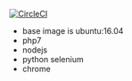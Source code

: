 [![CircleCI](https://circleci.com/gh/YasushiKobayashi/ubuntu-chrome-node-php.svg?style=svg)](https://circleci.com/gh/YasushiKobayashi/ubuntu-chrome-node-php)

- base image is ubuntu:16.04
- php7
- nodejs
- python selenium
- chrome
